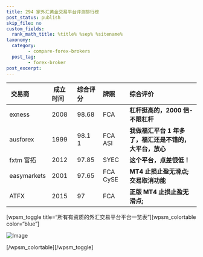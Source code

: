 ```yaml
---
title: 294 家外汇黄金交易平台评测排行榜
post_status: publish
skip_file: no
custom_fields:
  rank_math_title: %title% %sep% %sitename%
taxonomy:
  category:
        - compare-forex-brokers
  post_tag:
        - forex-broker
post_excerpt: 
---
```

| ​ 交易商 | ​ 成立时间 | 综合评分 | 牌照 | 综合评价 |
| :--- | :--- | :--- | :--- | :--- |
| exness | 2008 | 98.68 | FCA | **杠杆挺高的，2000 倍-不限杠杆** |
| ​ausforex | 1999 | 98.1 **​** 1 | FCA ASI | **我做福汇平台 1 年多了，福汇还是不错的，大平台，放心** |
| fxtm 富拓 | 2012 | 97.85 | SYEC | **这个平台，点差很低！** |
| easymarkets | 2001 | 97.65 | FCA CySE | **MT4 止损止盈无滑点;交易取消功能** |
| ATFX | 2015 | 97 | FCA | **正版 MT4 止损止盈无滑点;​** |

[wpsm_toggle title=“所有有资质的外汇交易平台平台一览表”][wpsm_colortable color=“blue”]

![Image](https://images.unsplash.com/photo-1498464619740-386503e7e7f5?ixlib=rb-4.0.3&q=85&fm=jpg&crop=entropy&cs=srgb)

[/wpsm_colortable][/wpsm_toggle]